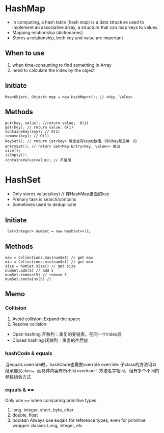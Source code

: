 # HashMap
- In computing, a hash table (hash map) is a data structure used to implement an associative array, a structure that can map keys to values.
- Mapping relationship (dictionaries)
- Stores a relationship, both key and value are important

## When to use
1. when time-consuming to find something in Array
2. need to calculate the index by the object

## Initiate
`Map<Object, Object> map = new HashMap<>(); // <Key, Value>`
## Methods
```
put(key, value); //return value;  O(1)
get(key); // return value; O(1)
containsKey(key); // O(1)
remove(key); // O(1)
keySet(); // return Set<key> 输出含有key的数组，同时key都是唯一的
entrySet(); // return Set<Map.Entry<key, value>> 输出
size();
isEmpty();
containsValue(value); // 不常用
```

# HashSet
- Only stores values(key) // 存HashMap里面的key
- Primary task is search/contains
- Sometimes used to deduplicate
## Initiate
` Set<Integer> numSet = new HashSet<>();`
## Methods
```
max = Collections.max(numSet) // get max
min = Collections.min(numSet) // get min
size = numSet.size() // get size
numSet.add(5) // add 5
numSet.remove(5) // remove 5
numSet.contains(5) //
```


## Memo
### Collision
1. Avoid collision: Expand the space
2. Resolve collision:
- Open hashing 开散列：重复的变链表，在同一个index后
- Closed hashing 闭散列：重复的往后放

### hashCode & equals
当equals override时，hashCode也需要override
override: 子class的方法可以继承自父class，而具体内容有所不同
overload：方法名字相同，但有多个不同的参数组合方式

### equals & ==
Only use == when comparing primitive types:
1. long, integer, short, byte, char
2. double, float
3. boolean
Always use euqals for reference types, even for primitive wrapper classes
Long, Integer, etc